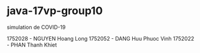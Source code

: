 # java-17vp-group10
simulation de COVID-19

1752028 - NGUYEN Hoang Long
1752052 - DANG Huu Phuoc Vinh
1752022 - PHAN Thanh Khiet 	